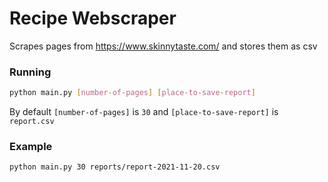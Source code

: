 # Recipe Webscraper

Scrapes pages from https://www.skinnytaste.com/ and stores them as csv 

### Running

```bash
python main.py [number-of-pages] [place-to-save-report]
```

By default `[number-of-pages]` is `30` and `[place-to-save-report]` is `report.csv`


### Example

```bash
python main.py 30 reports/report-2021-11-20.csv
```
